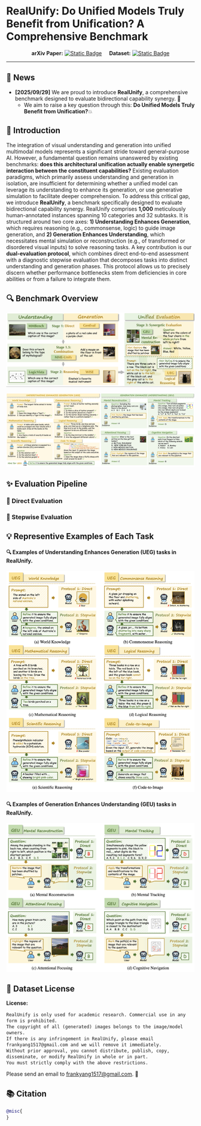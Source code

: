 <div align="center">

</div>

# RealUnify: Do Unified Models Truly Benefit from Unification? A Comprehensive Benchmark

<div align="center">

**arXiv Paper:** [![Static Badge](https://img.shields.io/badge/RealUnify-Paper-green)]() &nbsp;&nbsp;&nbsp; **Dataset:** [![Static Badge](https://img.shields.io/badge/RealUnify-Dataset-blue)]()

</div>

---

## 📢 News
- **[2025/09/29]** We are proud to introduce **RealUnify**, a comprehensive benchmark designed to evaluate bidirectional capability synergy. 🎉 
  - We aim to raise a key question through this: <strong>Do Unified Models Truly Benefit from Unification?</strong>💥

## 📌 Introduction

The integration of visual understanding and generation into unified multimodal models represents a significant stride toward general-purpose AI. However, a fundamental question remains unanswered by existing benchmarks: <strong>does this architectural unification actually enable synergetic interaction between the constituent capabilities? </strong>
Existing evaluation paradigms, which primarily assess understanding and generation in isolation, are insufficient for determining whether a unified model can leverage its understanding to enhance its generation, or use generative simulation to facilitate deeper comprehension. 
To address this critical gap, we introduce <strong>RealUnify</strong>, a benchmark specifically designed to evaluate bidirectional capability synergy. 
RealUnify comprises <strong>1,000</strong> meticulously human-annotated instances spanning 10 categories and 32 subtasks. 
It is structured around two core axes: <strong>1) Understanding Enhances Generation</strong>, which requires reasoning (e.g., commonsense, logic) to guide image generation, and <strong>2) Generation Enhances Understanding</strong>, which necessitates mental simulation or reconstruction (e.g., of transformed or disordered visual inputs) to solve reasoning tasks.
A key contribution is our <strong>dual-evaluation protocol</strong>, which combines direct end-to-end assessment with a diagnostic stepwise evaluation that decomposes tasks into distinct understanding and generation phases. This protocol allows us to precisely discern whether performance bottlenecks stem from deficiencies in core abilities or from a failure to integrate them. 

## 🔍 Benchmark Overview
![teaser](src/images/RealUnify_Teaser.png)

![teaser](src/images/main_fig.png)


## ✨ Evaluation Pipeline


### 📍 Direct Evaluation


### 📍 Stepwise Evaluation


## 💡 Representive Examples of Each Task
#### 🔍 Examples of Understanding Enhances Generation (UEG) tasks in RealUnify.
![visualization](src/images/UEG_case_1.png)
#### 🔍 Examples of Generation Enhances Understanding (GEU) tasks in RealUnify.
![visualization](src/images/GEU_case_1.png)


## 🔖 Dataset License
**License:**
```
RealUnify is only used for academic research. Commercial use in any form is prohibited.
The copyright of all (generated) images belongs to the image/model owners.
If there is any infringement in RealUnify, please email frankyang1517@gmail.com and we will remove it immediately.
Without prior approval, you cannot distribute, publish, copy, disseminate, or modify RealUnify in whole or in part. 
You must strictly comply with the above restrictions.
```
Please send an email to <u>frankyang1517@gmail.com</u>. 🌟

## 📚 Citation
```bibtex
@misc{
}
```